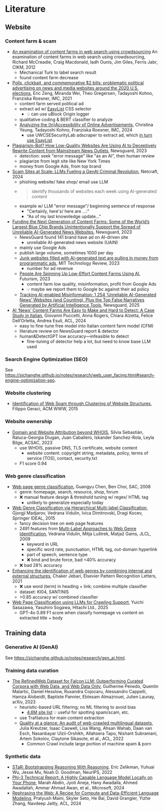 # Literature

## Website

### Content farm & scam

- [An examination of content farms in
    web search using
    crowdsourcing](https://dl.acm.org/doi/10.1145/2396761.2398689)
    An examination of content farms in web search using crowdsourcing,
    Richard McCreadie, Craig Macdonald, Iadh Ounis, Jim Giles, Ferris Jabr,
    CIKM, 2012
    - Mechanical Turk to label search result
    - found content farm decrease
- [Polls, clickbait, and commemorative $2 bills:
    problematic political advertising on news and
    media websites around the 2020 U.S.
    elections](https://dl.acm.org/doi/abs/10.1145/3487552.3487850), Eric Zeng,
    Miranda Wei, Theo Gregersen, Tadayoshi Kohno, Franziska Roesner, IMC, 2021
    - content farm served political ad
    - extract ad w/ [EasyList](https://easylist.to/) CSS selector
        - 💡 can use uBlock Origin logger
    - qualitative coding & BERT classifier to analyze
    - [Analyzing the (In)Accessibility of
        Online
        Advertisements](https://dl.acm.org/doi/abs/10.1145/3646547.3688427),
        Christina Yeung, Tadayoshi Kohno, Franziska Roesner, IMC, 2024
        - use UWCSESecurityLab adscraper to extract ad, which [in turn use
            EsayList](https://github.com/UWCSESecurityLab/adscraper/blob/main/crawler/src/ads/ad-detection.ts#L10)
- [Plagiarism-Bot?
    How Low-Quality Websites Are Using AI to Deceptively Rewrite Content from
    Mainstream News
    Outlets](https://www.newsguardtech.com/misinformation-monitor/august-2023/),
    Newsguard, 2023
    - detection: seek "error message" like "as an AI", then human review
    - plagiarize from legit site like New York Times
    - money from Google Ads, from top brand
- [Scam Sites at Scale: LLMs Fueling a GenAI Criminal
    Revolution](https://www.netcraft.com/blog/llms-fueling-gen-ai-criminal-revolution/),
    Netcraft, 2024
    - phishing website/ fake shop/ email use LLM
    - > identify thousands of websites each week using AI-generated content
    - example w/ LLM "error message"/ beginning sentence of response
        - "Certainly, here's/ here are …:"
        - "As of my last knownledge update…"
- [Funding the Next Generation of Content Farms: Some of
    the World’s Largest Blue Chip Brands Unintentionally Support the Spread of
    Unreliable AI-Generated News
    Websites](https://www.newsguardtech.com/misinformation-monitor/june-2023/),
    Newsguard, 2023
    - NewsGuard found 141 brand have ad on AI-driven site
        - unreliable AI-generated news website (UAIN)
    - mainly use Google Ads
    - publish large volume, sometimes 1000 per day
    - [Junk websites filled with AI-generated text are pulling in money from
        programmatic
        ads](https://www.technologyreview.com/2023/06/26/1075504/junk-websites-filled-with-ai-generated-text-are-pulling-in-money-from-programmatic-ads/),
        MIT Technology Review, 2023
        - number for ad revenue
    - [People Are Spinning Up Low-Effort Content Farms Using
        AI](https://futurism.com/content-farms-ai), Futurism, 2023
        - content farm low quality, misinformation, profit from Google Ads
        - 💡 maybe we report them to Google bc against their ad policy
    - [Tracking AI-enabled Misinformation: 1,254
        ‘Unreliable AI-Generated News’ Websites (and Counting),
        Plus the Top False Narratives Generated by Artificial Intelligence
        Tools](https://www.newsguardtech.com/special-reports/ai-tracking-center/),
        Newsguard, 2025
- [AI ‘News’ Content Farms Are Easy to Make and Hard to Detect:
    A Case Study in Italian](https://aclanthology.org/2024.acl-long.817/),
    Giovanni Puccetti, Anna Rogers, Chiara Alzetta, Felice Dell’Orletta,
    Andrea Esuli, ACL, 2024
    - easy to fine-tune free model into Italian content farm model (CFM)
    - literature review on NewsGuard report & detector
    - human&DetectGPT low accuracy—infeasible to detect
        - fine-tuning of detector help a lot, but need to know base LLM used

### Search Engine Optimization (SEO)

See
<https://sichanghe.github.io/notes/research/web_user_facing.html#search-engine-optimization-seo>.

### Website clustering

- [Identification of Web Spam through Clustering of
    Website Structures](https://dl.acm.org/doi/abs/10.1145/2740908.2742127),
    Filippo Geraci, ACM WWW, 2015

### Website ownership

- [Domain and
    Website Attribution beyond
    WHOIS](https://dl.acm.org/doi/abs/10.1145/3627106.3627190),
    Silvia Sebastián, Raluca-Georgia Diugan, Juan Caballero,
    Iskander Sanchez-Rola, Leyla Bilge, ACSAC, 2023
    - use WHOIS, passive DNS, TLS certificate, website content
        - website content: copyright string, metadata, policy, terms of
            service (TOS), contact, security.txt
    - F1 score 0.94

### Web genre classification

- [Web page genre
    classification](https://dl.acm.org/doi/abs/10.1145/1363686.1364247),
    Guangyu Chen, Ben Choi, SAC, 2008
    - genre: homepage, search, resource, shop, forum
    - ❌ manual feature design & threshold tuning w/ regex/ HTML tag
        - unlikely to generalize especially today
- [Web Genre Classification via Hierarchical Multi-label
    Classification](https://kt.ijs.si/DragiKocev/wikipage/lib/exe/fetch.php?media=2015ideal_web_genres.pdf),
    Gjorgji Madjarov, Vedrana Vidulin, Ivica Dimitrovski, Dragi Kocev,
    Springer IDEAL, 2015
    - fancy decision tree on web page features
    - 2491 features from [Multi-Label Approaches to
        Web Genre Identification](https://jlcl.org/article/download/115/113),
        Vedrana Vidulin, Mitja Luštrek, Matjaž Gams, JLCL, 2009
        - keyword in URL
        - specific word rate, punctuation, HTML tag, out-domain hyperlink
        - part of speech, sentence type
        - ❌ bind and brute force, bad <40% accuracy
    - ❌ bad 28% accuracy
- [Enhancing the identification of web genres by combining internal and
    external
    structures](https://www.sciencedirect.com/science/article/pii/S0167865521000830),
    Chaker Jebari, Elsevier Pattern Recognition Letters, 2021
    - ❌ use word (term) in heading + link; combine multiple classifier
    - dataset: KI04, SANTINIS
    - \>0.85 accuracy w/ combined classifier
- [Web Page Classification using LLMs for
    Crawling Support](https://arxiv.org/abs/2505.06972v1), Yuichi Sasazawa,
    Yasuhiro Sogawa, Hitachi Ltd., 2025
    - GPT-4o 0.89 F1 score when classify homepage vs content on
        extracted title + body

## Training data

### Generative AI (GenAI)

See <https://sichanghe.github.io/notes/research/gen_ai.html>.

### Training data curation

- [The RefinedWeb Dataset for Falcon LLM: Outperforming Curated Corpora with
    Web Data, and Web Data Only](https://arxiv.org/abs/2306.01116),
    Guilherme Penedo, Quentin Malartic, Daniel Hesslow, Ruxandra Cojocaru,
    Alessandro Cappelli, Hamza Alobeidli, Baptiste Pannier, Ebtesam Almazrouei,
    Julien Launay, arXiv, 2023
    - heuristic-based URL filtering; no ML filtering to avoid bias
        - [4.6M site
            list](https://dsi.ut-capitole.fr/blacklists/index_en.php)
            💡 useful for spotting spam/scam, etc.
    - use Trafilatura for main content extraction
    - [Quality at a glance: An audit of web-crawled multilingual
        datasets](https://watermark.silverchair.com/tacl_a_00447.pdf?token=AQECAHi208BE49Ooan9kkhW_Ercy7Dm3ZL_9Cf3qfKAc485ysgAAA0kwggNFBgkqhkiG9w0BBwagggM2MIIDMgIBADCCAysGCSqGSIb3DQEHATAeBglghkgBZQMEAS4wEQQMYDsuqH9y69stXtfIAgEQgIIC_NpNFUq9XwBVhA1GuuhBYIPM2rR1yaHpq0n-bsnXNpOZXebbOTNYclgulKb11kmkZC-vjIjmwX-KrceujuXg5DtWoNKKSazVZ2wdi579s04VCzdNHhIyjGdoQtcKPnBvVL5lvYq4Brsi18jPkNekQGKdp4t3OrmvsTSayJ-m8P_4FPvE8LA9At7VukzIaj3EJ-EYJtNUvGOJ8j7HU-UAqIbxl-Of4Ulfa4gndWd_c-IKyvHNgXUlBTxa5ocFpR5j39MrSIYZ2jX8xUQzYcRoZW2w3mvXeETbOhHH2J4BzdkGLSQmZLGJtsYRKCI737LYKrN_iICcJvItUH0mzdr-0MA5cVEaKzqwD_2A7rq63XZL7pinxTQuvucrD3q76nE4NSo_bTyJtL7Pj2XNw4oD2F7N6Blb0D96nz0y92JzTy_WCXr--xY5PSEQIacyDQ99U7TH-_epctu0nxgFcQwfMYpQd7kmpW0dfx3r9eYDRnTExA4aGNr8a6R0405Xk_GCfiSltsGcAhTmcX7B5DaXMhtMvZgKppyqtZmqllraKWzFUQjuBrRLw--daMIYngX9I_mbh0_qwtmb_wEWXEKLmTyLA3VnGDFm8o941eQRb4ZM1apSBgq1ymdVXGjsk-Alc0tlwhQbpuavNaJyWDTCoT2-mgqVCeaaqPbYyhsWudRIQ6cCnJIzTyiAkSLZHLq-9HqmRB2AM-g4BhQwnPlOWcJq373OBXp8AhXH-o6Yjp6v7rcTmx475d84NLISae6gw2SuDuVhDb_sJY88bhbHQlr6OAToNnJQAZDT_Y1po1QKuExz9slSvbacDrkVdj9MspgXZkjYcknKOAV39jMVANRbC0QnX6OLHDs0vaAZSBvNajeZ1A_2t3qJnvZncdK9958K8enIb1Pqk-xEL9-aeim94JRNqUd_f3-K2VY_0G3lYs3LIPi_EbIbiCQOXn5t3v7DLAXfwi6lYsaLISHHUYAdCpOo9Srb8Naw2PbhirzWQZm9bFc9wlcvr3Zh),
        Julia Kreutzer, Isaac Caswell, Lisa Wang, Ahsan Wahab, Daan van Esch,
        Nasanbayar Ulzii-Orshikh, Allahsera Tapo, Nishant Subramani,
        Artem Sokolov, Claytone Sikasote, et al., ACL, 2022
        - Common Crawl include large portion of machine spam & porn

### Synthetic data

- [STaR:
    Bootstrapping Reasoning With Reasoning](https://arxiv.org/abs/2203.14465),
    Eric Zelikman, Yuhuai Wu, Jesse Mu, Noah D. Goodman, NeurIPS, 2022
- [Phi-3 Technical Report: A Highly Capable Language Model Locally on
    Your Phone](https://arxiv.org/abs/2404.14219), Marah Abdin, Jyoti Aneja,
    Hany Awadalla, Ahmed Awadallah, Ammar Ahmad Awan, et al., Microsoft, 2024
- [Rephrasing the Web: A Recipe for Compute and
    Data-Efficient Language Modeling](https://arxiv.org/abs/2401.16380),
    Pratyush Maini, Skyler Seto, He Bai, David Grangier, Yizhe Zhang,
    Navdeep Jaitly, ACL, 2024
